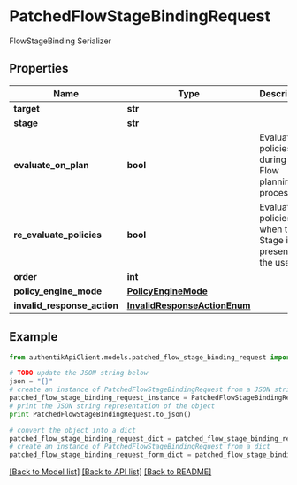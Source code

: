 # PatchedFlowStageBindingRequest

FlowStageBinding Serializer

## Properties
Name | Type | Description | Notes
------------ | ------------- | ------------- | -------------
**target** | **str** |  | [optional] 
**stage** | **str** |  | [optional] 
**evaluate_on_plan** | **bool** | Evaluate policies during the Flow planning process. | [optional] 
**re_evaluate_policies** | **bool** | Evaluate policies when the Stage is present to the user. | [optional] 
**order** | **int** |  | [optional] 
**policy_engine_mode** | [**PolicyEngineMode**](PolicyEngineMode.md) |  | [optional] 
**invalid_response_action** | [**InvalidResponseActionEnum**](InvalidResponseActionEnum.md) |  | [optional] 

## Example

```python
from authentikApiClient.models.patched_flow_stage_binding_request import PatchedFlowStageBindingRequest

# TODO update the JSON string below
json = "{}"
# create an instance of PatchedFlowStageBindingRequest from a JSON string
patched_flow_stage_binding_request_instance = PatchedFlowStageBindingRequest.from_json(json)
# print the JSON string representation of the object
print PatchedFlowStageBindingRequest.to_json()

# convert the object into a dict
patched_flow_stage_binding_request_dict = patched_flow_stage_binding_request_instance.to_dict()
# create an instance of PatchedFlowStageBindingRequest from a dict
patched_flow_stage_binding_request_form_dict = patched_flow_stage_binding_request.from_dict(patched_flow_stage_binding_request_dict)
```
[[Back to Model list]](../README.md#documentation-for-models) [[Back to API list]](../README.md#documentation-for-api-endpoints) [[Back to README]](../README.md)


